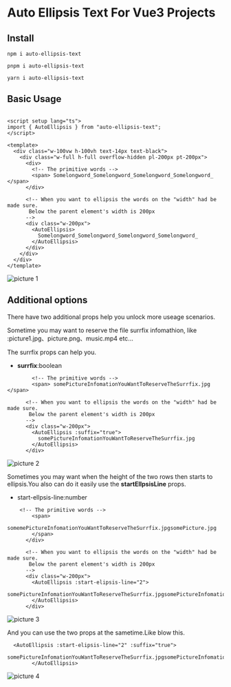 # Auto Ellipsis Text For Vue3 Projects

## Install

 `npm i auto-ellipsis-text`

 `pnpm i auto-ellipsis-text`

 `yarn i auto-ellipsis-text`

## Basic Usage

```vue

<script setup lang="ts">
import { AutoEllipsis } from "auto-ellipsis-text";
</script>

<template>
  <div class="w-100vw h-100vh text-14px text-black">
    <div class="w-full h-full overflow-hidden pl-200px pt-200px">
      <div>
        <!-- The primitive words -->
        <span> Somelongword_Somelongword_Somelongword_Somelongword_ </span>
      </div>

      <!-- When you want to ellipsis the words on the "width" had be made sure.
       Below the parent element's width is 200px
      -->
      <div class="w-200px">
        <AutoEllipsis>
          Somelongword_Somelongword_Somelongword_Somelongword_
        </AutoEllipsis>
      </div>
    </div>
  </div>
</template>
```

![picture 1](https://cdn.jsdelivr.net/gh/hanzhenfang/vite-vue-ts@master/README/IMG_20230319-215252302.png)  

## Additional options

There have two additional props help you unlock more useage scenarios.

  Sometime you may want to reserve the file surrfix infomathion, like :picture1.jpg、picture.png、music.mp4 etc...

The surrfix props can help you.

- **surrfix**:boolean

```vue
        <!-- The primitive words -->
        <span> somePictureInfomationYouWantToReserveTheSurrfix.jpg </span>

      <!-- When you want to ellipsis the words on the "width" had be made sure.
       Below the parent element's width is 200px
      -->
      <div class="w-200px">
        <AutoEllipsis :suffix="true">
          somePictureInfomationYouWantToReserveTheSurrfix.jpg
        </AutoEllipsis>
      </div>

```

![picture 2](https://cdn.jsdelivr.net/gh/hanzhenfang/vite-vue-ts@master/README/IMG_20230319-215642827.png)  

Sometimes you may want when the height of the two rows then starts to ellipsis.You also can do it easily use the **startEllpsisLine** props.

- start-ellpsis-line:number

```vue
    <!-- The primitive words -->
        <span>
          somemePictureInfomationYouWantToReserveTheSurrfix.jpgsomePicture.jpg
        </span>
      </div>

      <!-- When you want to ellipsis the words on the "width" had be made sure.
       Below the parent element's width is 200px
      -->
      <div class="w-200px">
        <AutoEllipsis :start-elipsis-line="2">
          somePictureInfomationYouWantToReserveTheSurrfix.jpgsomePictureInfomationYouWantToReserveTheSurrfix.jpgsomePictureInfomationYouWantToReserveTheSurrfix.jpg
        </AutoEllipsis>
      </div>

```

![picture 3](https://cdn.jsdelivr.net/gh/hanzhenfang/vite-vue-ts@master/README/IMG_20230319-220904001.png)  

And you can use the two props at the sametime.Like blow this.

```vue
  <AutoEllipsis :start-elipsis-line="2" :suffix="true">
          somePictureInfomationYouWantToReserveTheSurrfix.jpgsomePictureInfomationYouWantToReserveTheSurrfix.jpgsomePictureInfomationYouWantToReserveTheSurrfix.jpg
        </AutoEllipsis>
```

![picture 4](https://cdn.jsdelivr.net/gh/hanzhenfang/vite-vue-ts@master/README/IMG_20230319-221425864.png)  
